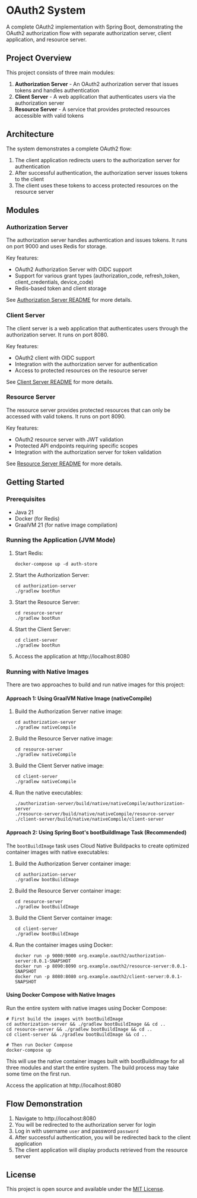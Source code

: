 # OAuth2 System

A complete OAuth2 implementation with Spring Boot, demonstrating the OAuth2 authorization flow with separate authorization server, client application, and resource server.

## Project Overview

This project consists of three main modules:

1. **Authorization Server** - An OAuth2 authorization server that issues tokens and handles authentication
2. **Client Server** - A web application that authenticates users via the authorization server
3. **Resource Server** - A service that provides protected resources accessible with valid tokens

## Architecture

The system demonstrates a complete OAuth2 flow:

1. The client application redirects users to the authorization server for authentication
2. After successful authentication, the authorization server issues tokens to the client
3. The client uses these tokens to access protected resources on the resource server

## Modules

### Authorization Server

The authorization server handles authentication and issues tokens. It runs on port 9000 and uses Redis for storage.

Key features:
- OAuth2 Authorization Server with OIDC support
- Support for various grant types (authorization_code, refresh_token, client_credentials, device_code)
- Redis-based token and client storage

See [Authorization Server README](./authorization-server/README.md) for more details.

### Client Server

The client server is a web application that authenticates users through the authorization server. It runs on port 8080.

Key features:
- OAuth2 client with OIDC support
- Integration with the authorization server for authentication
- Access to protected resources on the resource server

See [Client Server README](./client-server/README.md) for more details.

### Resource Server

The resource server provides protected resources that can only be accessed with valid tokens. It runs on port 8090.

Key features:
- OAuth2 resource server with JWT validation
- Protected API endpoints requiring specific scopes
- Integration with the authorization server for token validation

See [Resource Server README](./resource-server/README.md) for more details.

## Getting Started

### Prerequisites

- Java 21
- Docker (for Redis)
- GraalVM 21 (for native image compilation)

### Running the Application (JVM Mode)

1. Start Redis:
   ```
   docker-compose up -d auth-store
   ```

2. Start the Authorization Server:
   ```
   cd authorization-server
   ./gradlew bootRun
   ```

3. Start the Resource Server:
   ```
   cd resource-server
   ./gradlew bootRun
   ```

4. Start the Client Server:
   ```
   cd client-server
   ./gradlew bootRun
   ```

5. Access the application at http://localhost:8080

### Running with Native Images

There are two approaches to build and run native images for this project:

#### Approach 1: Using GraalVM Native Image (nativeCompile)

1. Build the Authorization Server native image:
   ```
   cd authorization-server
   ./gradlew nativeCompile
   ```

2. Build the Resource Server native image:
   ```
   cd resource-server
   ./gradlew nativeCompile
   ```

3. Build the Client Server native image:
   ```
   cd client-server
   ./gradlew nativeCompile
   ```

4. Run the native executables:
   ```
   ./authorization-server/build/native/nativeCompile/authorization-server
   ./resource-server/build/native/nativeCompile/resource-server
   ./client-server/build/native/nativeCompile/client-server
   ```

#### Approach 2: Using Spring Boot's bootBuildImage Task (Recommended)

The `bootBuildImage` task uses Cloud Native Buildpacks to create optimized container images with native executables:

1. Build the Authorization Server container image:
   ```
   cd authorization-server
   ./gradlew bootBuildImage
   ```

2. Build the Resource Server container image:
   ```
   cd resource-server
   ./gradlew bootBuildImage
   ```

3. Build the Client Server container image:
   ```
   cd client-server
   ./gradlew bootBuildImage
   ```

4. Run the container images using Docker:
   ```
   docker run -p 9000:9000 org.example.oauth2/authorization-server:0.0.1-SNAPSHOT
   docker run -p 8090:8090 org.example.oauth2/resource-server:0.0.1-SNAPSHOT
   docker run -p 8080:8080 org.example.oauth2/client-server:0.0.1-SNAPSHOT
   ```

#### Using Docker Compose with Native Images

Run the entire system with native images using Docker Compose:

```
# First build the images with bootBuildImage
cd authorization-server && ./gradlew bootBuildImage && cd ..
cd resource-server && ./gradlew bootBuildImage && cd ..
cd client-server && ./gradlew bootBuildImage && cd ..

# Then run Docker Compose
docker-compose up
```

This will use the native container images built with bootBuildImage for all three modules and start the entire system. The build process may take some time on the first run.

Access the application at http://localhost:8080

## Flow Demonstration

1. Navigate to http://localhost:8080
2. You will be redirected to the authorization server for login
3. Log in with username `user` and password `password`
4. After successful authentication, you will be redirected back to the client application
5. The client application will display products retrieved from the resource server

## License

This project is open source and available under the [MIT License](LICENSE).